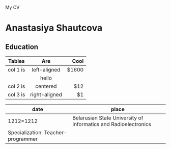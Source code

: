 My CV

# Anastasiya Shautcova
## Education

| Tables   |      Are      |  Cool |
|----------|:-------------:|------:|
| col 1 is |  left-aligned | $1600   
||hello|
| col 2 is |    centered   |   $12 |
| col 3 is | right-aligned |    $1 |

|date|place|
|----|-----|
|1212=1212| Belarusian State University of Informatics and Radioelectronics
Specialization: Teacher-programmer|
